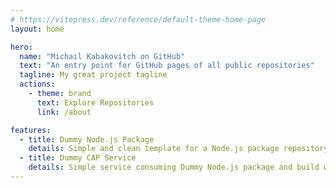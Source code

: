 ```yaml
---
# https://vitepress.dev/reference/default-theme-home-page
layout: home

hero:
  name: "Michail Kabakovitch on GitHub"
  text: "An entry point for GitHub pages of all public repositories"
  tagline: My great project tagline
  actions:
    - theme: brand
      text: Explore Repositories
      link: /about

features:
  - title: Dummy Node.js Package
    details: Simple and clean template for a Node.js package repository
  - title: Dummy CAP Service
    details: Simple service consuming Dummy Node.js package and build with CAP 
---
```


